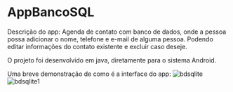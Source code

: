 # AppBancoSQL

Descrição do app: Agenda de contato com banco de dados, onde a pessoa possa adicionar o nome, telefone e e-mail de alguma pessoa. Podendo editar informações do contato existente e excluir caso deseje.

O projeto foi desenvolvido em java, diretamente para o sistema Android.

Uma breve demonstração de como é a interface do app:
![bdsqlite](https://github.com/LuanaLB/AppBancoSQL/assets/97992822/23b8158f-1f21-49d2-8ed2-561fc2fc4b87) ![bdsqlite1](https://github.com/LuanaLB/AppBancoSQL/assets/97992822/2442c706-77ff-4e66-b653-79e74d693063)
